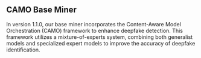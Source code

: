 ## CAMO Base Miner

In version 1.1.0, our base miner incorporates the Content-Aware Model Orchestration (CAMO) framework to enhance deepfake detection. 
This framework utilizes a mixture-of-experts system, combining both generalist models and specialized expert models to improve the accuracy of deepfake identification.
